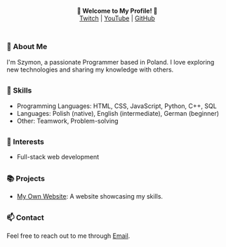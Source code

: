 <p align='center'>
  <b>🌟 Welcome to My Profile! 🌟</b><br>  
  <a href="https://twitch.tv/szumittv">Twitch</a> |
  <a href="https://www.youtube.com/channel/UC2iIl6Y3_Ue8abMO3N03Caw">YouTube</a> |
  <a href="https://github.com/szumi6760">GitHub</a><br><br>
</p>

##  

### 👋 About Me  
I'm Szymon, a passionate Programmer based in Poland. I love exploring new technologies and sharing my knowledge with others.

##  

### 💼 Skills  
- Programming Languages: HTML, CSS, JavaScript, Python, C++, SQL
- Languages: Polish (native), English (intermediate), German (beginner)
- Other: Teamwork, Problem-solving

##  

### 🚀 Interests  
- Full-stack web development

##  

### 📚 Projects  
- [My Own Website](https://szumi6760.github.io): A website showcasing my skills.

##  

### 📫 Contact  
Feel free to reach out to me through [Email](mailto:szymon.przeklasa@onet.pl).

##  

<!--
**szumi6760/szumi6760** is a ✨ _special_ ✨ repository because its `README.md` (this file) appears on your GitHub profile.

Here are some ideas to get you started:

- 🔭 I’m currently working on ...
- 🌱 I’m currently learning ...
- 👯 I’m looking to collaborate on ...
- 🤔 I’m looking for help with ...
- 💬 Ask me about ...
- 📫 How to reach me: ...
- 😄 Pronouns: ...
- ⚡ Fun fact: ...
-->
